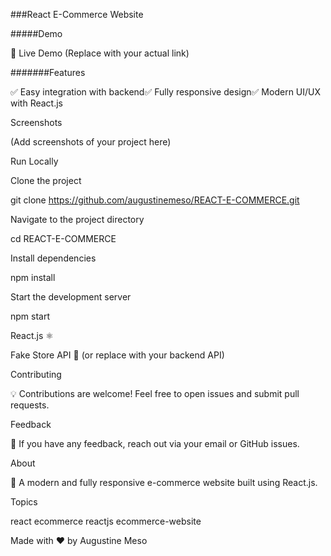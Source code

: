###React E-Commerce Website

#####Demo

🚀 Live Demo (Replace with your actual link)

#######Features

✅ Easy integration with backend✅ Fully responsive design✅ Modern UI/UX with React.js

Screenshots

(Add screenshots of your project here)

Run Locally

Clone the project

git clone https://github.com/augustinemeso/REACT-E-COMMERCE.git

Navigate to the project directory

cd REACT-E-COMMERCE

Install dependencies

npm install

Start the development server

npm start


React.js ⚛️



Fake Store API 🛒 (or replace with your backend API)

Contributing

💡 Contributions are welcome! Feel free to open issues and submit pull requests.

Feedback

📩 If you have any feedback, reach out via your email or GitHub issues.

About

🛒 A modern and fully responsive e-commerce website built using React.js.

Topics

react ecommerce reactjs ecommerce-website

Made with ❤️ by Augustine Meso

